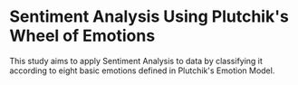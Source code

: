 # Sentiment Analysis Using Plutchik's Wheel of Emotions
This study aims to apply Sentiment Analysis to data by classifying it according to eight basic emotions defined in Plutchik's Emotion Model.
